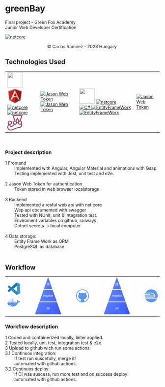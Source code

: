 # greenBay

Final project - Green Fox Academy<br>Junior Web Developer Certification

<a href="https://greenbayfrontend-development.up.railway.app/" target="_blank" rel="noreferrer">
    <img src="https://media.licdn.com/dms/image/D4D2DAQG6CDEvw8rtzA/profile-treasury-image-shrink_800_800/0/1698418263908?e=1702033200&v=beta&t=kZfLGPbaYICshuq7GNCg8aJoyrTpmiWY9bOZNv4rRcY" alt="netcore" width="500" title="Live Demo" height="250"/>
</a>
<br>
<p style="width: 500px; text-align: center;">&copy; Carlos Ramirez - 2023 Hungary</p>

## Technologies Used

<table style="border: none">
<tr>
<td>
<img src="https://upload.wikimedia.org/wikipedia/commons/0/02/Transparent_square.svg" width="50" height="50"/>
<a href="https://angular.io//" target="_blank" rel="noreferrer">
    <img src="https://raw.githubusercontent.com/devicons/devicon/master/icons/angularjs/angularjs-original.svg" alt="netcore" title="angular" width="50" height="50"/>
</a><br>
<a href="https://material.angular.io/" target="_blank" rel="noreferrer">
    <img src="https://material.angular.io/assets/img/angular-material-logo.svg" alt="netcore" title="angular material" width="50" height="50"/>
</a>
<a href="https://gsap.com/" target="_blank" rel="noreferrer">
    <img src="https://yt3.googleusercontent.com/ytc/APkrFKaUsjjsvBCg5ZHhHGRWoOQYB2PQkPrJLZMJGEOW=s176-c-k-c0x00ffffff-no-rj" alt="netcore" title="green shock animation platform" width="50" height="50"/>
</a>
<a href="https://jestjs.io/" target="_blank" rel="noreferrer">
    <img src="https://raw.githubusercontent.com/devicons/devicon/master/icons/jest/jest-plain.svg" alt="netcore" title="Jest" width="50" height="50"/>
</a>
</td>

<td>
<a href="https://jwt.io/" target="_blank" rel="noreferrer" title="Jason Web Token">
    <img src="https://jwt.io/img/pic_logo.svg" alt="Jason Web Token"  width="50" height="50"/>
    <img src="https://jwt.io/img/logo.svg" alt="Jason Web Token" width="50" height="50"/>
</a>
</td>
<td>
<img src="https://upload.wikimedia.org/wikipedia/commons/0/02/Transparent_square.svg" width="50" height="50"/>
<a href="https://learn.microsoft.com/en-us/aspnet/core/introduction-to-aspnet-core?view=aspnetcore-8.0" target="_blank" rel="noreferrer">
    <img src="https://raw.githubusercontent.com/dotnet/docs/cb475ed45f881e9462e34764480d3b0ebce85e91/docs/images/hub/netcore.svg" alt="netcore" title="ASP.NET core" width="50" height="50"/>
</a><br>
<a href="https://learn.microsoft.com/en-us/dotnet/csharp/tour-of-csharp/" target="_blank" rel="noreferrer">  
    <img src="https://upload.wikimedia.org/wikipedia/commons/b/bd/Logo_C_sharp.svg" alt="C#" title="C Sharp" width="50" height="50"/>
</a>
<a href="https://learn.microsoft.com/en-us/ef/core/" target="_blank" rel="noreferrer">
    <img src="https://raw.githubusercontent.com/dotnet/docs/cb475ed45f881e9462e34764480d3b0ebce85e91/docs/images/hub/netframework.svg" alt="EntityFrameWork" title="Entity Framework Core" width="50" height="50"/>
</a>
<a href="https://nunit.org/" target="_blank" rel="noreferrer">
    <img src="https://avatars.githubusercontent.com/u/2678858?s=280&v=4" alt="EntityFrameWork" title="NUnit" width="50" height="50"/>
</a>
</td>
<td>
<a href="https://www.postgresql.org/" target="_blank" rel="noreferrer" title="PostgreSQL">
    <img src="https://www.postgresql.org/media/img/about/press/elephant.png" alt="Jason Web Token"  width="50" height="50"/>
</a>
</td>
</tr>
</table>
<br>

### Project description

1 Frontend<br><span>          </span>
Implemented with Angular, Angular Material and animations with Gsap.<br><span>          </span>
Testing implemented with Jest, unit test and e2e.<br><br>
2 Jason Web Token for authentication<br><span>          </span>
Token stored in web browser localstorage<br><br>
3 Backend<br><span>          </span>
Implemented a resful web api with net core<br><span>          </span>
Wep api documented with swagger<br><span>          </span>
Tested with NUnit, unit & integration test.<br><span>          </span>
Enviroment variables on github, railways<br><span>          </span>
Dotnet secrets -> local computer<br><br>
4 Data storage:<br><span>          </span>
Entity Frame Work as ORM<br><span>          </span>
PostgreSQL as database<br><br>

## Workflow

<table>
<tr>
<td>
<a href="https://code.visualstudio.com/" target="_blank" rel="noreferrer" title="Visual Studio Code">
    <img src="https://raw.githubusercontent.com/cramirez16/greenBay/animation/assets/img/vscode.svg" alt="vscode"  width="60"/>
</a><br>
<a href="https://www.docker.com/" target="_blank" rel="noreferrer" title="Docker">
    <img src="https://raw.githubusercontent.com/cramirez16/greenBay/animation/assets/img/docker.svg" alt="Docker"  width="60"/>
</a>

</td>
<td><span>        </span></td>

<td>
<img src="https://raw.githubusercontent.com/cramirez16/greenBay/animation/assets/img/testing.png" alt="Testing" title="Testing" width="120" height="120"/>
</td>
<td><span>        </span></td>
<td>
<a href="https://github.com/" target="_blank" rel="noreferrer" title="GitHub">
    <img src="https://raw.githubusercontent.com/cramirez16/greenBay/animation/assets/img/github.svg" alt="GitHub"  width="60"/>
</a>
</td>
<td><span>        </span></td>
<td>
<img src="https://raw.githubusercontent.com/cramirez16/greenBay/animation/assets/img/testing.png" alt="Testing" title="Testing" width="120" height="120"/>
</td>
<td><span>        </span></td>
<td>
<a href="https://railway.app/" target="_blank" rel="noreferrer" title="Railway">
    <img src="https://raw.githubusercontent.com/cramirez16/greenBay/animation/assets/img/railway.svg" alt="Railway"  width="60"/>
</a>
</td>
</tr>
</table>

### Workflow description

1 Coded and containerized locally, linter applied.<br>
2 Tested locally, unit test, integration test & e2e.<br>
3 Upload to github wich run some actions:<br>
3.1 Continuos integration:<br><span>          </span>
If test run suscefully, merge it!<br><span>          </span>
automated with github actions.<br>
3.2 Continuos deploy:<br><span>          </span>
If CI was suscess, run more test and on success deploy!<br><span>          </span>
automated with github actions.
